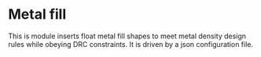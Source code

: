 # Metal fill

This is module inserts float metal fill shapes to meet metal density
design rules while obeying DRC constraints.  It is driven by a json configuration file.
